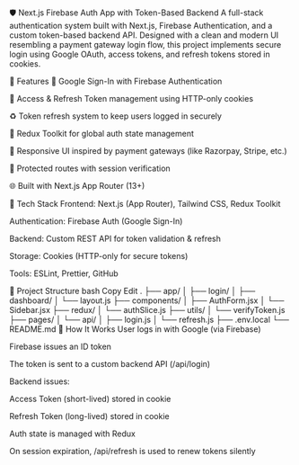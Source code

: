 🛡️ Next.js Firebase Auth App with Token-Based Backend
A full-stack authentication system built with Next.js, Firebase Authentication, and a custom token-based backend API. Designed with a clean and modern UI resembling a payment gateway login flow, this project implements secure login using Google OAuth, access tokens, and refresh tokens stored in cookies.

🚀 Features
🔐 Google Sign-In with Firebase Authentication

🍪 Access & Refresh Token management using HTTP-only cookies

♻️ Token refresh system to keep users logged in securely

🔄 Redux Toolkit for global auth state management

🎨 Responsive UI inspired by payment gateways (like Razorpay, Stripe, etc.)

🧭 Protected routes with session verification

🌐 Built with Next.js App Router (13+)

🧱 Tech Stack
Frontend: Next.js (App Router), Tailwind CSS, Redux Toolkit

Authentication: Firebase Auth (Google Sign-In)

Backend: Custom REST API for token validation & refresh

Storage: Cookies (HTTP-only for secure tokens)

Tools: ESLint, Prettier, GitHub

📁 Project Structure
bash
Copy
Edit
.
├── app/
│   ├── login/
│   ├── dashboard/
│   └── layout.js
├── components/
│   ├── AuthForm.jsx
│   └── Sidebar.jsx
├── redux/
│   └── authSlice.js
├── utils/
│   └── verifyToken.js
├── pages/
│   └── api/
│       ├── login.js
│       └── refresh.js
├── .env.local
└── README.md
🔧 How It Works
User logs in with Google (via Firebase)

Firebase issues an ID token

The token is sent to a custom backend API (/api/login)

Backend issues:

Access Token (short-lived) stored in cookie

Refresh Token (long-lived) stored in cookie

Auth state is managed with Redux

On session expiration, /api/refresh is used to renew tokens silently

